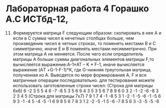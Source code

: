 # Лабораторная работа 4 Горашко А.С ИСТбд-12, 
11. Формируется матрица F следующим образом: скопировать в нее А и если в С сумма чисел  в нечетных столбцах больше, чем произведение чисел в четных строках, то поменять местами В и С симметрично, иначе Е и В поменять местами несимметрично. При этом матрица А не меняется. После чего если определитель матрицы А больше суммы диагональных элементов матрицы F,то вычисляется выражение:A-1*AT – K * F-1, иначе вычисляется выражение (AТ +G-1-F-1)*K, где G-нижняя треугольная матрица, полученная из А. Выводятся по мере формирования А, F и все матричные операции последовательно.
для тестирования можете использовать заготовленные строки чисел:
(Строка для матрицы 6х6)
6 -2 3 5 5 4 6 -7 -8 5 3 5 6 9 4 3 5 3 5 6 7 8 9 6 0 3 2 -1 -2 -6 -8 3 2 3 4 5
(Строка для матрицы 7х7)
7 9 1 7 4 -1 -8 5 3 1 -2 -1 -5 -6 -1 -5 6 9 3 -1 -4 5 -4 -5 -1 6 9 8 5 6 7 8 3 1 2 -2 -5 -1 5 -6 -7 8 5 6 3 -3 -5 -5 -6
